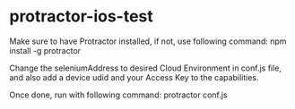 # protractor-ios-test

Make sure to have Protractor installed, if not, use following command: npm install -g protractor

Change the seleniumAddress to desired Cloud Environment in conf.js file, and also add a device udid and your Access Key to the capabilities.

Once done, run with following command: protractor conf.js
